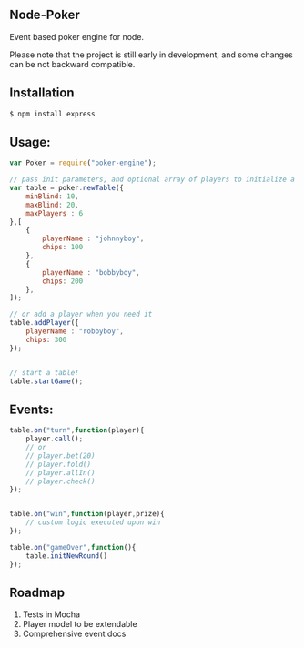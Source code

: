 ## Node-Poker
Event based poker engine for node.

Please note that the project is still early in development, and some changes can be not backward compatible. 

## Installation

```bash
$ npm install express
```

## Usage:
```js
var Poker = require("poker-engine");

// pass init parameters, and optional array of players to initialize a table
var table = poker.newTable({
	minBlind: 10,
	maxBlind: 20,
	maxPlayers : 6
},[
	{
		playerName : "johnnyboy",
		chips: 100
	},
	{
		playerName : "bobbyboy",
		chips: 200
	},
]); 

// or add a player when you need it
table.addPlayer({
	playerName : "robbyboy",
	chips: 300
});


// start a table!
table.startGame();
```

## Events:
```js
table.on("turn",function(player){
	player.call();
	// or
	// player.bet(20)
	// player.fold()
	// player.allIn()
	// player.check()
});


table.on("win",function(player,prize){
	// custom logic executed upon win
});

table.on("gameOver",function(){
	table.initNewRound()
});

```


## Roadmap
1. Tests in Mocha
2. Player model to be extendable
3. Comprehensive event docs